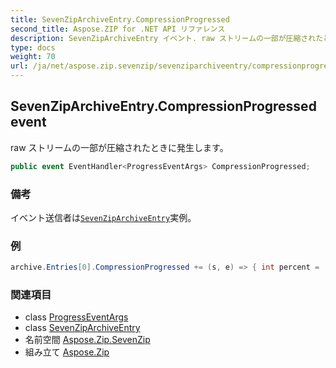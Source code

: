 ```yaml
---
title: SevenZipArchiveEntry.CompressionProgressed
second_title: Aspose.ZIP for .NET API リファレンス
description: SevenZipArchiveEntry イベント. raw ストリームの一部が圧縮されたときに発生します
type: docs
weight: 70
url: /ja/net/aspose.zip.sevenzip/sevenziparchiveentry/compressionprogressed/
---
```

## SevenZipArchiveEntry.CompressionProgressed event

raw ストリームの一部が圧縮されたときに発生します。

```csharp
public event EventHandler<ProgressEventArgs> CompressionProgressed;
```

### 備考

イベント送信者は[`SevenZipArchiveEntry`](../)実例。

### 例

```csharp
archive.Entries[0].CompressionProgressed += (s, e) => { int percent = (int)((100 * (long)e.ProceededBytes) / entrySourceStream.Length); };
```

### 関連項目

* class [ProgressEventArgs](../../../aspose.zip/progresseventargs/)
* class [SevenZipArchiveEntry](../)
* 名前空間 [Aspose.Zip.SevenZip](../../sevenziparchiveentry/)
* 組み立て [Aspose.Zip](../../../)


